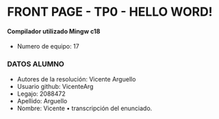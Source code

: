 # FRONT PAGE - TP0 - HELLO WORD!
#### Compilador utilizado Mingw c18

- Numero de equipo: 17

### DATOS ALUMNO
- Autores de la resolución: Vicente Arguello
- Usuario github: VicenteArg
- Legajo: 2088472
- Apellido: Arguello
- Nombre: Vicente
• transcripción del enunciado.
